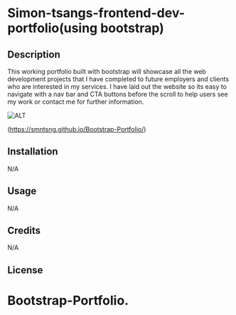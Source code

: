 # Simon-tsangs-frontend-dev-portfolio(using bootstrap)


## Description
This working portfolio built with bootstrap will showcase all the web development projects that I have completed to future employers and clients who are interested in my services. I have laid out the website so its easy to navigate with a nav bar and CTA buttons before the scroll to help users see my work or contact me for further information.

 


![ALT](/assets/images/bootstrapscreenshot.jpg)

(https://smntsng.github.io/Bootstrap-Portfolio/)

## Installation
N/A

## Usage
N/A
## Credits
N/A

## License





# Bootstrap-Portfolio.
